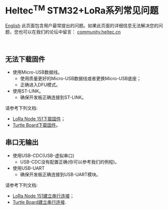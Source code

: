 # Heltec<sup>TM</sup> STM32+LoRa系列常见问题
[English](https://heltec-automation-docs.readthedocs.io/en/latest/stm32/frequently_asked_questions.html)
此页面包含用户最常提出的问题。如果此页面的详细信息无法解决您的问题，您也可以在我们的论坛中留言： [community.heltec.cn](http://community.heltec.cn/)

&nbsp;

## 无法下载固件

- 使用Micro-USB数据线。
  - 使用质量更好的Micro-USB数据线或者更换Micro-USB底座；
  - 正确进入DFU模式。
- 使用ST-LINK。
  - 确保开发板正确连接到ST-LINK。

请参考下列文档:

- [LoRa Node 151下载固件](https://heltec-automation.readthedocs.io/zh_CN/latest/stm32/lora_node_151/download_firmware.html)；
-  [Turtle Board下载固件](https://heltec-automation.readthedocs.io/zh_CN/latest/stm32/turtle_board/download_firmware.html)。

## 串口无输出

- 使用USB-CDC(USB-虚拟串口)
  - USB-CDC没有配置正确(你可以参考我们的例程)。
- 使用USB-UART
  - 确保开发板正确连接到USB-UART模块。

请参考下列文档:

- [LoRa Node 151建立串行连接](https://heltec-automation.readthedocs.io/zh_CN/latest/stm32/lora_node_151/establish_serial_connection.html)；
- [Turtle Board建立串行连接](https://heltec-automation.readthedocs.io/zh_CN/latest/stm32/turtle_board/establish_serial_connection.html).